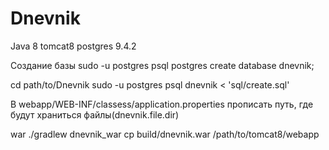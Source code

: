 # Dnevnik

Java 8 
tomcat8 
postgres 9.4.2 

Создание базы 
sudo -u postgres psql postgres 
create database dnevnik; 

cd path/to/Dnevnik 
sudo -u postgres psql dnevnik < 'sql/create.sql' 

В webapp/WEB-INF/classess/application.properties прописать путь, где будут храниться файлы(dnevnik.file.dir)

war 
./gradlew dnevnik_war 
cp build/dnevnik.war /path/to/tomcat8/webapp

